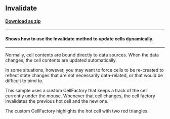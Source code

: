 ## Invalidate
#### [Download as zip](https://grapecity.github.io/DownGit/#/home?url=https://github.com/GrapeCity/ComponentOne-WPF-Samples/tree/master/NET_4.6.2/C1.WPF.FlexGrid/CS/Invalidate)
____
#### Shows how to use the Invalidate method to update cells dynamically.
____
Normally, cell contents are bound directly to data sources. When the data 
changes, the cell contents are updated automatically.

In some situations, however, you may want to force cells to be re-created
to reflect state changes that are not necessarily data-related, or that
would be difficult to bind to.

This sample uses a custom CellFactory that keeps a track of the cell currently
under the mouse. Whenever that cell changes, the cell factory invalidates the
previous hot cell and the new one.

The custom CellFactory highlights the hot cell with two red triangles.

